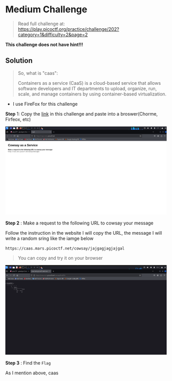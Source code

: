 # Medium Challenge

> Read full challenge at: https://play.picoctf.org/practice/challenge/202?category=1&difficulty=2&page=2

**This challenge does not have hint!!!**

## Solution

> So, what is "caas":
>
>  Containers as a service (CaaS) is a cloud-based service that allows software developers and IT departments to upload, organize, run, scale, and manage containers by using container-based virtualization.

- I use FireFox for this challenge

**Step** 1: Copy the [link](https://caas.mars.picoctf.net/) in this challenge and paste into a broswer(Chorme, Firfeox, etc)

![Image of step 1](image0.png)


**Step 2** : Make a request to the following URL to cowsay your message

Follow the instruction in the website I will copy the URL, the message I will write a random sring like the iamge below 

```
https://caas.mars.picoctf.net/cowsay/jajgagjagjajgal
```

> You can copy and try it on your browser

![Iamge of step 2](image1.png)

**Step 3** : Find the `Flag`

As I mention above, caas 



